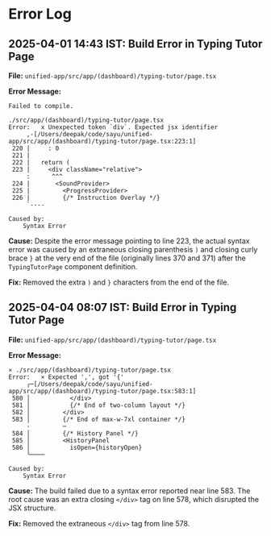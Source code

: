 # Error Log

## 2025-04-01 14:43 IST: Build Error in Typing Tutor Page

**File:** `unified-app/src/app/(dashboard)/typing-tutor/page.tsx`

**Error Message:**
```
Failed to compile.

./src/app/(dashboard)/typing-tutor/page.tsx
Error:   x Unexpected token `div`. Expected jsx identifier
     ,-[/Users/deepak/code/sayu/unified-app/src/app/(dashboard)/typing-tutor/page.tsx:223:1]
 220 |     : 0
 221 |
 222 |   return (
 223 |     <div className="relative">
     :      ^^^
 224 |       <SoundProvider>
 225 |         <ProgressProvider>
 226 |         {/* Instruction Overlay */}
     `----

Caused by:
    Syntax Error
```

**Cause:**
Despite the error message pointing to line 223, the actual syntax error was caused by an extraneous closing parenthesis `)` and closing curly brace `}` at the very end of the file (originally lines 370 and 371) after the `TypingTutorPage` component definition.

**Fix:**
Removed the extra `)` and `}` characters from the end of the file.

## 2025-04-04 08:07 IST: Build Error in Typing Tutor Page

**File:** `unified-app/src/app/(dashboard)/typing-tutor/page.tsx`

**Error Message:**
```
⨯ ./src/app/(dashboard)/typing-tutor/page.tsx
Error:   × Expected ',', got '{'
     ╭─[/Users/deepak/code/sayu/unified-app/src/app/(dashboard)/typing-tutor/page.tsx:583:1]
 580 │           </div>
 581 │           {/* End of two-column layout */}
 582 │         </div>
 583 │         {/* End of max-w-7xl container */}
     ·         ─
 584 │         {/* History Panel */}
 585 │         <HistoryPanel
 586 │           isOpen={historyOpen}
     ╰────

Caused by:
    Syntax Error
```

**Cause:**
The build failed due to a syntax error reported near line 583. The root cause was an extra closing `</div>` tag on line 578, which disrupted the JSX structure.

**Fix:**
Removed the extraneous `</div>` tag from line 578.
